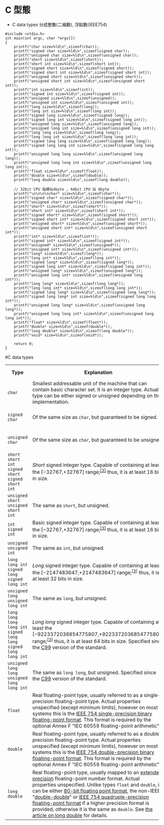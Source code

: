 # C 型態



- C data types 分成整數(二補數), 浮點數(IEEE754)

```
#include <stdio.h>
int main(int argc, char *argv[])
{
    printf("char size=%ld\n",sizeof(char));
    printf("signed char size=%ld\n",sizeof(signed char));
    printf("unsigned char size=%ld\n",sizeof(unsigned char));
    printf("short size=%ld\n",sizeof(short));
    printf("short int size=%ld\n",sizeof(short int));
    printf("signed short size=%ld\n",sizeof(signed short));
    printf("signed short int size=%ld\n",sizeof(signed short int));
    printf("unsigned short size=%ld\n",sizeof(unsigned short));
    printf("unsigned short int size=%ld\n",sizeof(unsigned short int));
    printf("int size=%ld\n",sizeof(int));
    printf("signed int size=%ld\n",sizeof(signed int));
    printf("unsigned size=%ld\n",sizeof(unsigned));
    printf("unsigned int size=%ld\n",sizeof(unsigned int));
    printf("long size=%ld\n",sizeof(long));
    printf("long int size=%ld\n",sizeof(long int));
    printf("signed long size=%ld\n",sizeof(signed long));
    printf("signed long int size=%ld\n",sizeof(signed long int));
    printf("unsigned long size=%ld\n",sizeof(unsigned long));
    printf("unsigned long int size=%ld\n",sizeof(unsigned long int));
    printf("long long size=%ld\n",sizeof(long long));
    printf("long long int size=%ld\n",sizeof(long long int));
    printf("signed long long size=%ld\n",sizeof(signed long long));
    printf("signed long long int size=%ld\n",sizeof(signed long long int));
    printf("unsigned long long size=%ld\n",sizeof(unsigned long long));
    printf("unsigned long long int size=%ld\n",sizeof(unsigned long long int));
    printf("float size=%ld\n",sizeof(float));
    printf("double size=%ld\n",sizeof(double));
    printf("long double size=%ld\n",sizeof(long double));

    // 32bit CPU 指標佔4byte , 64bit CPU 佔 8byte
    printf("\n\n\n\nchar* size=%ld\n",sizeof(char*));
    printf("signed char* size=%ld\n",sizeof(signed char*));
    printf("unsigned char* size=%ld\n",sizeof(unsigned char*));
    printf("short* size=%ld\n",sizeof(short*));
    printf("short int* size=%ld\n",sizeof(short int*));
    printf("signed short* size=%ld\n",sizeof(signed short*));
    printf("signed short int* size=%ld\n",sizeof(signed short int*));
    printf("unsigned short* size=%ld\n",sizeof(unsigned short*));
    printf("unsigned short int* size=%ld\n",sizeof(unsigned short int*));
    printf("int* size=%ld\n",sizeof(int*));
    printf("signed int* size=%ld\n",sizeof(signed int*));
    printf("unsigned* size=%ld\n",sizeof(unsigned*));
    printf("unsigned int* size=%ld\n",sizeof(unsigned int*));
    printf("long* size=%ld\n",sizeof(long*));
    printf("long int* size=%ld\n",sizeof(long int*));
    printf("signed long* size=%ld\n",sizeof(signed long*));
    printf("signed long int* size=%ld\n",sizeof(signed long int*));
    printf("unsigned long* size=%ld\n",sizeof(unsigned long*));
    printf("unsigned long int* size=%ld\n",sizeof(unsigned long int*));
    printf("long long* size=%ld\n",sizeof(long long*));
    printf("long long int* size=%ld\n",sizeof(long long int*));
    printf("signed long long* size=%ld\n",sizeof(signed long long*));
    printf("signed long long* int size=%ld\n",sizeof(signed long long int*));
    printf("unsigned long long* size=%ld\n",sizeof(unsigned long long*));
    printf("unsigned long long int* size=%ld\n",sizeof(unsigned long long int*));
    printf("float* size=%ld\n",sizeof(float*));
    printf("double* size=%ld\n",sizeof(double*));
    printf("long double* size=%ld\n",sizeof(long double*));
    printf("void* size=%ld\n",sizeof(void*));

    return 0;
}

```


#C data types

<table class="wikitable">
<tr>
<th style="width:14em;">Type</th>
<th>Explanation</th>
<th>Format Specifier</th>
</tr>
<tr>
<td><code class="mw-highlight"><span class="kt">char</span></code></td>
<td>Smallest addressable unit of the machine that can contain basic character set. It is an integer type. Actual type can be either signed or unsigned depending on the implementation.</td>
<td>&#160;%c</td>
</tr>
<tr>
<td><code class="mw-highlight"><span class="kt">signed</span> <span class="kt">char</span></code></td>
<td>Of the same size as <code>char</code>, but guaranteed to be signed.</td>
<td>&#160;%c <small>(or&#160;%hhi for numerical output)</small></td>
</tr>
<tr>
<td><code class="mw-highlight"><span class="kt">unsigned</span> <span class="kt">char</span></code></td>
<td>Of the same size as <code>char</code>, but guaranteed to be unsigned.</td>
<td>&#160;%c <small>(or&#160;%hhu for numerical output)</small></td>
</tr>
<tr>
<td><code class="mw-highlight"><span class="kt">short</span></code><br />
<code class="mw-highlight"><span class="kt">short</span> <span class="kt">int</span></code><br />
<code class="mw-highlight"><span class="kt">signed</span> <span class="kt">short</span></code><br />
<code class="mw-highlight"><span class="kt">signed</span> <span class="kt">short</span> <span class="kt">int</span></code></td>
<td><i>Short</i> signed integer type. Capable of containing at least the [−32767,+32767] range;<sup id="cite_ref-c99sizes_3-0" class="reference"><a href="#cite_note-c99sizes-3"><span>[</span>3<span>]</span></a></sup> thus, it is at least 16 bits in size.</td>
<td>&#160;%hi</td>
</tr>
<tr>
<td><code class="mw-highlight"><span class="kt">unsigned</span> <span class="kt">short</span></code><br />
<code class="mw-highlight"><span class="kt">unsigned</span> <span class="kt">short</span> <span class="kt">int</span></code></td>
<td>The same as <code>short</code>, but unsigned.</td>
<td>&#160;%hu</td>
</tr>
<tr>
<td><code class="mw-highlight"><span class="kt">int</span></code><br />
<code class="mw-highlight"><span class="kt">signed</span> <span class="kt">int</span></code></td>
<td>Basic signed integer type. Capable of containing at least the [−32767,+32767] range;<sup id="cite_ref-c99sizes_3-1" class="reference"><a href="#cite_note-c99sizes-3"><span>[</span>3<span>]</span></a></sup> thus, it is at least 16 bits in size.</td>
<td>&#160;%i or&#160;%d</td>
</tr>
<tr>
<td><code class="mw-highlight"><span class="kt">unsigned</span></code><br />
<code class="mw-highlight"><span class="kt">unsigned</span> <span class="kt">int</span></code></td>
<td>The same as <code>int</code>, but unsigned.</td>
<td>&#160;%u</td>
</tr>
<tr>
<td><code class="mw-highlight"><span class="kt">long</span></code><br />
<code class="mw-highlight"><span class="kt">long</span> <span class="kt">int</span></code><br />
<code class="mw-highlight"><span class="kt">signed</span> <span class="kt">long</span></code><br />
<code class="mw-highlight"><span class="kt">signed</span> <span class="kt">long</span> <span class="kt">int</span></code></td>
<td><i>Long</i> signed integer type. Capable of containing at least the [−2147483647,+2147483647] range;<sup id="cite_ref-c99sizes_3-2" class="reference"><a href="#cite_note-c99sizes-3"><span>[</span>3<span>]</span></a></sup> thus, it is at least 32 bits in size.</td>
<td>&#160;%li</td>
</tr>
<tr>
<td><code class="mw-highlight"><span class="kt">unsigned</span> <span class="kt">long</span></code><br />
<code class="mw-highlight"><span class="kt">unsigned</span> <span class="kt">long</span> <span class="kt">int</span></code></td>
<td>The same as <code>long</code>, but unsigned.</td>
<td>&#160;%lu</td>
</tr>
<tr>
<td><code class="mw-highlight"><span class="kt">long</span> <span class="kt">long</span></code><br />
<code class="mw-highlight"><span class="kt">long</span> <span class="kt">long</span> <span class="kt">int</span></code><br />
<code class="mw-highlight"><span class="kt">signed</span> <span class="kt">long</span> <span class="kt">long</span></code><br />
<code class="mw-highlight"><span class="kt">signed</span> <span class="kt">long</span> <span class="kt">long</span> <span class="kt">int</span></code></td>
<td><i>Long long</i> signed integer type. Capable of containing at least the [−9223372036854775807,+9223372036854775807] range;<sup id="cite_ref-c99sizes_3-3" class="reference"><a href="#cite_note-c99sizes-3"><span>[</span>3<span>]</span></a></sup> thus, it is at least 64 bits in size. Specified since the <a href="/wiki/C99" title="C99">C99</a> version of the standard.</td>
<td>&#160;%lli</td>
</tr>
<tr>
<td><code class="mw-highlight"><span class="kt">unsigned</span> <span class="kt">long</span> <span class="kt">long</span></code><br />
<code class="mw-highlight"><span class="kt">unsigned</span> <span class="kt">long</span> <span class="kt">long</span> <span class="kt">int</span></code></td>
<td>The same as <code>long long</code>, but unsigned. Specified since the <a href="/wiki/C99" title="C99">C99</a> version of the standard.</td>
<td>&#160;%llu</td>
</tr>
<tr>
<td><code class="mw-highlight"><span class="kt">float</span></code></td>
<td>Real floating-point type, usually referred to as a single-precision floating-point type. Actual properties unspecified (except minimum limits), however on most systems this is the <a href="/wiki/Single-precision_floating-point_format" title="Single-precision floating-point format">IEEE 754 single-precision binary floating-point format</a>. This format is required by the optional Annex F "IEC 60559 floating-point arithmetic".</td>
<td>&#160;%f <small>(promoted automatically to <code>double</code> for <code>printf()</code>)</small></td>
</tr>
<tr>
<td><code class="mw-highlight"><span class="kt">double</span></code></td>
<td>Real floating-point type, usually referred to as a double-precision floating-point type. Actual properties unspecified (except minimum limits), however on most systems this is the <a href="/wiki/Double-precision_floating-point_format" title="Double-precision floating-point format">IEEE 754 double-precision binary floating-point format</a>. This format is required by the optional Annex F "IEC 60559 floating-point arithmetic".</td>
<td>&#160;%f <small>(%lf for <code>scanf()</code>)</small></td>
</tr>
<tr>
<td><code class="mw-highlight"><span class="kt">long</span> <span class="kt">double</span></code></td>
<td>Real floating-point type, usually mapped to an <a href="/wiki/Extended_precision" title="Extended precision">extended precision</a> floating-point number format. Actual properties unspecified. Unlike types <code class="mw-highlight"><span class="kt">float</span></code> and <code class="mw-highlight"><span class="kt">double</span></code>, it can be either <a href="/wiki/80-bit_floating_point_format" title="80-bit floating point format" class="mw-redirect">80-bit floating point format</a>, the non-IEEE "<a href="/wiki/Double-double_arithmetic" title="Double-double arithmetic" class="mw-redirect">double-double</a>" or <a href="/wiki/IEEE_754_quadruple-precision_floating-point_format" title="IEEE 754 quadruple-precision floating-point format" class="mw-redirect">IEEE 754 quadruple-precision floating-point format</a> if a higher precision format is provided, otherwise it is the same as <code class="mw-highlight"><span class="kt">double</span></code>. See <a href="/wiki/Long_double" title="Long double">the article on long double</a> for details.</td>
<td>&#160;%Lf</td>
</tr>
</table>
